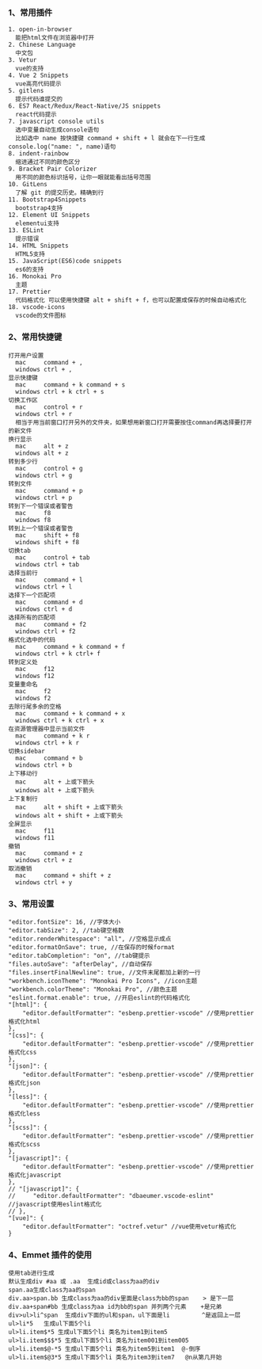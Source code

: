 ### 1、常用插件

    1. open-in-browser
      能把html文件在浏览器中打开
    2. Chinese Language
      中文包
    3. Vetur
      vue的支持
    4. Vue 2 Snippets
      vue高亮代码提示
    5. gitlens
      提示代码谁提交的
    6. ES7 React/Redux/React-Native/JS snippets
      react代码提示
    7. javascript console utils
      选中变量自动生成console语句
      比如选中 name 按快捷键 command + shift + l 就会在下一行生成console.log("name: ", name)语句
    8. indent-rainbow
      缩进通过不同的颜色区分
    9. Bracket Pair Colorizer
      用不同的颜色标识括号，让你一眼就能看出括号范围
    10. GitLens
      了解 git 的提交历史。精确到行
    11. Bootstrap4Snippets
      bootstrap4支持
    12. Element UI Snippets
      elementui支持
    13. ESLint
      提示错误
    14. HTML Snippets
      HTML5支持
    15. JavaScript(ES6)code snippets
      es6的支持
    16. Monokai Pro
      主题
    17. Prettier
      代码格式化 可以使用快捷键 alt + shift + f，也可以配置成保存的时候自动格式化
    18. vscode-icons
      vscode的文件图标

### 2、常用快捷键

    打开用户设置
      mac     command + ,
      windows ctrl + ,
    显示快捷键
      mac     command + k command + s
      windows ctrl + k ctrl + s
    切换工作区
      mac     control + r
      windows ctrl + r
      相当于用当前窗口打开另外的文件夹，如果想用新窗口打开需要按住command再选择要打开的新文件
    换行显示
      mac     alt + z
      windows alt + z
    转到多少行
      mac     control + g
      windows ctrl + g
    转到文件
      mac     command + p
      windows ctrl + p
    转到下一个错误或者警告
      mac     f8
      windows f8
    转到上一个错误或者警告
      mac     shift + f8
      windows shift + f8
    切换tab
      mac     control + tab
      windows ctrl + tab
    选择当前行
      mac     command + l
      windows ctrl + l
    选择下一个匹配项
      mac     command + d
      windows ctrl + d
    选择所有的匹配项
      mac     command + f2
      windows ctrl + f2
    格式化选中的代码
      mac     command + k command + f
      windows ctrl + k ctrl+ f
    转到定义处
      mac     f12
      windows f12
    变量重命名
      mac     f2
      windows f2
    去除行尾多余的空格
      mac     command + k command + x
      windows ctrl + k ctrl + x
    在资源管理器中显示当前文件
      mac     command + k r
      windows ctrl + k r
    切换sidebar
      mac     command + b
      windows ctrl + b
    上下移动行
      mac     alt + 上或下箭头
      windows alt + 上或下箭头
    上下复制行
      mac     alt + shift + 上或下箭头
      windows alt + shift + 上或下箭头
    全屏显示
      mac     f11
      windows f11
    撤销
      mac     command + z
      windows ctrl + z
    取消撤销
      mac     command + shift + z
      windows ctrl + y

### 3、常用设置

    "editor.fontSize": 16, //字体大小
    "editor.tabSize": 2, //tab键空格数
    "editor.renderWhitespace": "all", //空格显示成点
    "editor.formatOnSave": true, //在保存的时候format
    "editor.tabCompletion": "on", //tab键提示
    "files.autoSave": "afterDelay", //自动保存
    "files.insertFinalNewline": true, //文件末尾都加上新的一行
    "workbench.iconTheme": "Monokai Pro Icons", //icon主题
    "workbench.colorTheme": "Monokai Pro", //颜色主题
    "eslint.format.enable": true, //开启eslint的代码格式化
    "[html]": {
        "editor.defaultFormatter": "esbenp.prettier-vscode" //使用prettier格式化html
    },
    "[css]": {
        "editor.defaultFormatter": "esbenp.prettier-vscode" //使用prettier格式化css
    },
    "[json]": {
        "editor.defaultFormatter": "esbenp.prettier-vscode" //使用prettier格式化json
    },
    "[less]": {
        "editor.defaultFormatter": "esbenp.prettier-vscode" //使用prettier格式化less
    },
    "[scss]": {
        "editor.defaultFormatter": "esbenp.prettier-vscode" //使用prettier格式化scss
    },
    "[javascript]": {
        "editor.defaultFormatter": "esbenp.prettier-vscode" //使用prettier格式化javascript
    },
    // "[javascript]": {
    //     "editor.defaultFormatter": "dbaeumer.vscode-eslint" //javascript使用eslint格式化
    // },
    "[vue]": {
        "editor.defaultFormatter": "octref.vetur" //vue使用vetur格式化
    }

### 4、Emmet 插件的使用

    使用tab进行生成
    默认生成div #aa 或 .aa  生成id或class为aa的div
    span.aa生成class为aa的span
    div.aa>span.bb 生成class为aa的div里面是class为bb的span    > 是下一层
    div.aa+span#bb 生成class为aa id为bb的span 并列两个元素    +是兄弟
    div>ul>li^span  生成div下面的ul和span，ul下面是li         ^是返回上一层
    ul>li*5   生成ul下面5个li
    ul>li.item$*5 生成ul下面5个li 类名为item1到item5
    ul>li.item$$$*5 生成ul下面5个li 类名为item001到item005
    ul>li.item$@-*5 生成ul下面5个li 类名为item5到item1  @-倒序
    ul>li.item$@3*5 生成ul下面5个li 类名为item3到item7   @n从第几开始
